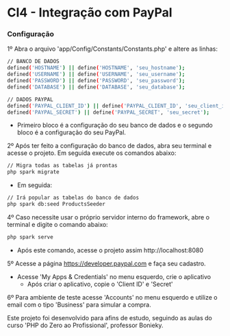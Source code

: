 # CI4 - Integração com PayPal

### **Configuração**

1º Abra o arquivo 'app/Config/Constants/Constants.php' e altere as linhas:
```bash
// BANCO DE DADOS
defined('HOSTNAME') || define('HOSTNAME', 'seu_hostname');
defined('USERNAME') || define('USERNAME', 'seu_username');
defined('PASSWORD') || define('PASSWORD', 'seu_password');
defined('DATABASE') || define('DATABASE', 'seu_database');
```
```bash
// DADOS PAYPAL
defined('PAYPAL_CLIENT_ID') || define('PAYPAL_CLIENT_ID', 'seu_client_id');
defined('PAYPAL_SECRET') || define('PAYPAL_SECRET', 'seu_secret');
```
- Primeiro bloco é a configuração do seu banco de dados e o segundo bloco é a configuração do seu PayPal.

2º Após ter feito a configuração do banco de dados, abra seu terminal e acesse o projeto. Em seguida execute os comandos abaixo:
 ```bash
 // Migra todas as tabelas já prontas
 php spark migrate
 ```
 - Em seguida:
  ```bash
  // Irá popular as tabelas do banco de dados
  php spark db:seed ProductsSeeder
  ```

4º Caso necessite usar o próprio servidor interno do framework, abre o terminal e digite o comando abaixo:
 ```bash
 php spark serve
 ```
 - Após este comando, acesse o projeto assim http://localhost:8080
 
5º Acesse a página https://developer.paypal.com e faça seu cadastro.
- Acesse 'My Apps & Credentials' no menu esquerdo, crie o aplicativo
    - Após criar o aplicativo, copie o 'Client ID' e 'Secret'
    
6º Para ambiente de teste acesse 'Accounts' no menu esquerdo e utilize o email com o tipo 'Business' para simular a compra. 

Este projeto foi desenvolvido para afins de estudo, seguindo as aulas do curso 'PHP do Zero ao Profissional', professor Bonieky.
